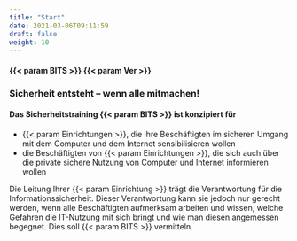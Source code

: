 ```yaml
---
title: "Start"
date: 2021-03-06T09:11:59
draft: false
weight: 10
---
```


#### {{< param BITS >}} {{< param Ver >}} 

### Sicherheit entsteht – wenn alle mitmachen!

#### Das Sicherheitstraining {{< param BITS >}} ist konzipiert für

  * {{< param Einrichtungen >}}, die ihre Beschäftigten im sicheren Umgang mit dem Computer und dem Internet sensibilisieren wollen
  * die Beschäftigten von {{< param Einrichtungen >}}, die sich auch über die private sichere Nutzung von Computer und Internet informieren wollen

    

Die Leitung Ihrer {{< param Einrichtung >}} trägt die Verantwortung für die Informationssicherheit. Dieser Verantwortung kann sie jedoch nur gerecht werden, wenn alle Beschäftigten aufmerksam arbeiten und wissen, welche Gefahren die IT-Nutzung mit sich bringt und wie man diesen angemessen begegnet. Dies soll {{< param BITS >}} vermitteln.
